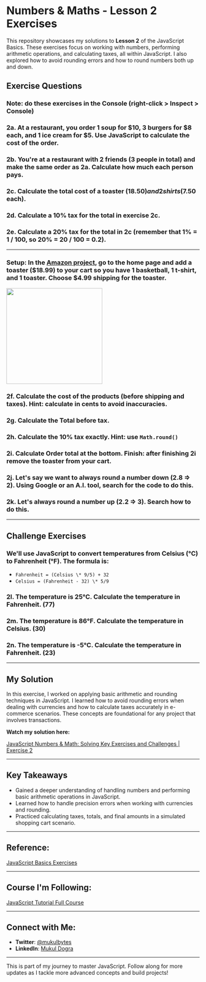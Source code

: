# Numbers & Maths - Lesson 2 Exercises

This repository showcases my solutions to **Lesson 2** of the JavaScript Basics. These exercises focus on working with numbers, performing arithmetic operations, and calculating taxes, all within JavaScript. I also explored how to avoid rounding errors and how to round numbers both up and down.

## Exercise Questions

### Note: do these exercises in the Console (right-click > Inspect > Console)

### 2a. At a restaurant, you order 1 soup for $10, 3 burgers for $8 each, and 1 ice cream for $5. Use JavaScript to calculate the cost of the order.

### 2b. You're at a restaurant with 2 friends (3 people in total) and make the same order as 2a. Calculate how much each person pays.

### 2c. Calculate the total cost of a toaster ($18.50) and 2 shirts ($7.50 each).

### 2d. Calculate a 10% tax for the total in exercise 2c.

### 2e. Calculate a 20% tax for the total in 2c (remember that 1% = 1 / 100, so 20% = 20 / 100 = 0.2).

---

### Setup: In the [Amazon project](https://supersimple.dev/projects/amazon/), go to the home page and add a toaster ($18.99) to your cart so you have 1 basketball, 1 t-shirt, and 1 toaster. Choose $4.99 shipping for the toaster.

<!-- ![Amazon-Cart](https://i.imgur.com/3WnycMK.png) -->
<img src="https://i.imgur.com/3WnycMK.png" width=250px>

### 2f. Calculate the cost of the products (before shipping and taxes). Hint: calculate in cents to avoid inaccuracies.

### 2g. Calculate the Total before tax.

### 2h. Calculate the 10% tax exactly. Hint: use `Math.round()`

### 2i. Calculate Order total at the bottom. Finish: after finishing 2i remove the toaster from your cart.

### 2j. Let's say we want to always round a number down (2.8 => 2). Using Google or an A.I. tool, search for the code to do this.

### 2k. Let's always round a number up (2.2 => 3). Search how to do this.

---

## Challenge Exercises

### We'll use JavaScript to convert temperatures from Celsius (°C) to Fahrenheit (°F). The formula is:

- `Fahrenheit = (Celsius \* 9/5) + 32`
- `Celsius = (Fahrenheit - 32) \* 5/9`

### 2l. The temperature is 25°C. Calculate the temperature in Fahrenheit. (77)

### 2m. The temperature is 86°F. Calculate the temperature in Celsius. (30)

### 2n. The temperature is -5°C. Calculate the temperature in Fahrenheit. (23)

---

## My Solution

In this exercise, I worked on applying basic arithmetic and rounding techniques in JavaScript. I learned how to avoid rounding errors when dealing with currencies and how to calculate taxes accurately in e-commerce scenarios. These concepts are foundational for any project that involves transactions.

**Watch my solution here:**

[JavaScript Numbers & Math: Solving Key Exercises and Challenges | Exercise 2](https://youtu.be/877pBQC5pLo)

---

## Key Takeaways

- Gained a deeper understanding of handling numbers and performing basic arithmetic operations in JavaScript.
- Learned how to handle precision errors when working with currencies and rounding.
- Practiced calculating taxes, totals, and final amounts in a simulated shopping cart scenario.

---

## Reference:

[JavaScript Basics Exercises](https://github.com/SuperSimpleDev/javascript-course/tree/main/1-exercise-solutions/lesson-02)

---

## Course I'm Following:

[JavaScript Tutorial Full Course](https://www.youtube.com/watch?v=EerdGm-ehJQ)

---

## Connect with Me:

- **Twitter**: [@mukulbytes](https://x.com/mukulbytes)
- **LinkedIn**: [Mukul Dogra](https://www.linkedin.com/in/mukul-dogra-520345307/)

---

This is part of my journey to master JavaScript. Follow along for more updates as I tackle more advanced concepts and build projects!
